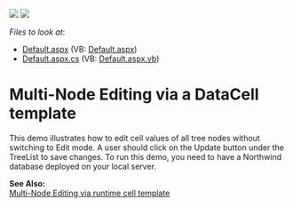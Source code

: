 <!-- default badges list -->
[![](https://img.shields.io/badge/Open_in_DevExpress_Support_Center-FF7200?style=flat-square&logo=DevExpress&logoColor=white)](https://supportcenter.devexpress.com/ticket/details/E1314)
[![](https://img.shields.io/badge/📖_How_to_use_DevExpress_Examples-e9f6fc?style=flat-square)](https://docs.devexpress.com/GeneralInformation/403183)
<!-- default badges end -->
<!-- default file list -->
*Files to look at*:

* [Default.aspx](./CS/WebSite/Default.aspx) (VB: [Default.aspx](./VB/WebSite/Default.aspx))
* [Default.aspx.cs](./CS/WebSite/Default.aspx.cs) (VB: [Default.aspx.vb](./VB/WebSite/Default.aspx.vb))
<!-- default file list end -->
# Multi-Node Editing via a DataCell template


<p>This demo illustrates how to edit cell values of all tree nodes without switching to Edit mode. A user should click on the Update button under the TreeList to save changes. To run this demo, you need to have a Northwind database deployed on your local server.</p><p><strong>See Also:</strong><br />
<a href="https://www.devexpress.com/Support/Center/p/E416">Multi-Node Editing via runtime cell template</a></p>

<br/>



